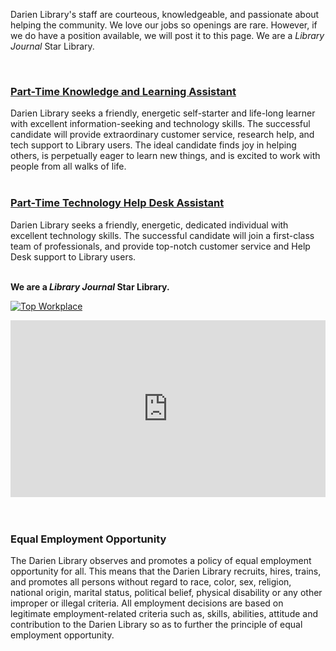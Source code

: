 <div class="row margin-bottom-30">
<div class="col-md-6">

Darien Library's staff are courteous, knowledgeable, and passionate about helping the community. We love our jobs so openings are rare. However, if we do have a position available, we will post it to this page. We are a _Library Journal_ Star Library.

<br />

### [Part-Time Knowledge and Learning Assistant](https://dar.to/32D6XS0 "Part-Time Knowledge and Learning Assistant")
Darien Library seeks a friendly, energetic self-starter and life-long learner with excellent information-seeking and technology skills. The successful candidate will provide extraordinary customer service, research help, and tech support to Library users. The ideal candidate finds joy in helping others, is perpetually eager to learn new things, and is excited to work with people from all walks of life.
<br />
<br />

### [Part-Time Technology Help Desk Assistant](https://dar.to/2YsaZoi "Part-Time Technology Help Desk Assistant")
Darien Library seeks a friendly, energetic, dedicated individual with excellent technology skills. The successful candidate will join a first-class team of professionals, and provide top-notch customer service and Help Desk support to Library users.
<br />
<br />

**We are a _Library Journal_ Star Library.**

<div class="row margin-bottom-20">
<div class="col-md-6">

<a href="https://dar.to/2Re2Gd7"><img class="img-responsive" src="/uploads/logos/2018_top_places_to_work_award.jpg" alt="Top Workplace" /></a>
<br />
</div>
</div>

</div>
<div class="col-md-6">

<style>.embed-container { position: relative; padding-bottom: 56.25%; height: 0; overflow: hidden; max-width: 100%; } .embed-container iframe, .embed-container object, .embed-container embed { position: absolute; top: 0; left: 0; width: 100%; height: 100%; }</style><div class='embed-container'><iframe src='https://player.vimeo.com/video/575415021?title=0&byline=0&portrait=0&texttrack=en-US' frameborder='0' webkitAllowFullScreen mozallowfullscreen allowFullScreen></iframe></div>
<br />
<br />

### Equal Employment Opportunity

The Darien Library observes and promotes a policy of equal employment opportunity for all. This means that the Darien Library recruits, hires, trains, and promotes all persons without regard to race, color, sex, religion, national origin, marital status, political belief, physical disability or any other improper or illegal criteria. All employment decisions are based on legitimate employment-related criteria such as, skills, abilities, attitude and contribution to the Darien Library so as to further the principle of equal employment opportunity.
</div>
</div>